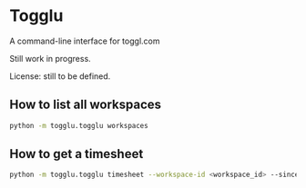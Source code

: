 # Togglu

A command-line interface for toggl.com

Still work in progress.

License: still to be defined.

## How to list all workspaces

```bash
python -m togglu.togglu workspaces
```

## How to get a timesheet

```bash
python -m togglu.togglu timesheet --workspace-id <workspace_id> --since 2019-10-01 --until 2019-10-31
```

